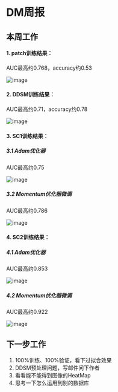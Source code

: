 # DM周报
## 本周工作
#### 1. patch训练结果：
AUC最高约0.768，accuracy约0.53  

![image](https://github.com/zhuoxin10/DataScience/blob/c9ef44c7e98654da40d2257ab92d2377deea5f08/Mammography_RZX/source/images/20180607/ROC-1250.png?raw=true)  

#### 2. DDSM训练结果：
AUC最高约0.71，accuracy约0.78  

![image](https://github.com/zhuoxin10/DataScience/blob/master/Mammography_RZX/source/images/20180613/ROC-6500.png?raw=true)  

#### 3. SC1训练结果：
##### 3.1 Adam优化器
AUC最高约0.75  

![image](https://github.com/zhuoxin10/DataScience/blob/master/Mammography_RZX/source/images/20180613/3.1-8000.PNG?raw=true)  
##### 3.2 Momentum优化器微调
AUC最高约0.786  

![image](https://github.com/zhuoxin10/DataScience/blob/master/Mammography_RZX/source/images/20180613/3.2-1500.png?raw=true)  

#### 4. SC2训练结果：
##### 4.1 Adam优化器
AUC最高约0.853  

![image](https://github.com/zhuoxin10/DataScience/blob/master/Mammography_RZX/source/images/20180613/4.1-12000.png?raw=true)  
##### 4.2 Momentum优化器微调  
AUC最高约0.922  

![image](https://github.com/zhuoxin10/DataScience/blob/master/Mammography_RZX/source/images/20180613/4.2.PNG?raw=true)
## 下一步工作
1. 100%训练、100%验证，看下过拟合效果
2. DDSM预处理问题，写邮件问下作者
3. 看看能不能得到图像的HeatMap
4. 思考一下怎么运用到别的数据库
